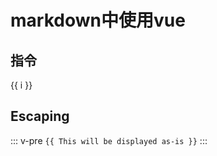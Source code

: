 # markdown中使用vue

## 指令

<span v-for="i in 3">{{ i }} </span>

## Escaping <Badge text="beta" type="warning"/> <Badge text="默认主题"/>

::: v-pre
`{{ This will be displayed as-is }}`
:::
